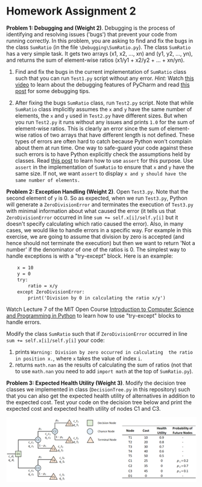 # Homework Assignment 2

**Problem 1: Debugging and  (Weight 2)**. Debugging is the process of 
identifying and resolving issues ('bugs') that prevent your code from running correctly.
In this problem, you are asking to find and fix the bugs 
in the class `SumRatio` (in the file `\Debugging\SumRatio.py`). The class `SumRatio` has a very simple task. It gets two arrays 
(x1, x2, ..., xn) and (y1, y2, ..., yn), and returns the sum of element-wise ratios 
(x1/y1 + x2/y2 + ... + xn/yn). 

1. Find and fix the bugs in the current implementation of `SumRatio` class
such that you can run `Test1.py` script without any error. 
*Hint:* Watch [this video](https://www.youtube.com/watch?v=QJtWxm12Eo0) 
to learn about the debugging features of PyCharm and read 
[this post](https://blog.hartleybrody.com/debugging-code-beginner/) for
some debugging tips. 

2. After fixing the bugs `SumRatio` class, run `Test2.py` script. 
Note that while `SumRatio` class implicitly assumes the `x` and `y` have the same
number of elements, the `x` and `y` used in `Test2.py` have different sizes. 
But when you run `Test2.py` it runs without any issues and prints `1.0` 
for the sum of element-wise ratios. 
This is clearly an error since the sum of element-wise ratios of 
two arrays that have different length is not defined. 
These types of errors are often hard to catch because Python won't complain 
about them at run time. 
One way to safe-guard your code against 
these such errors is to have Python explicitly check the assumptions
held by classes. Read [this post](https://wiki.python.org/moin/UsingAssertionsEffectively)
 to learn how to use `assert` for this purpose. 
 Use `assert` in the implementation of `SumRatio` to ensure 
 that `x` and `y` have the same size. If not, we want `assert` to display
 `x and y should have the same number of elements.`

**Problem 2: Exception Handling (Weight 2)**. Open `Test3.py`. Note that the second element of `y` is 0. So as expected, 
when we run `Test3.py`, Python will generate a `ZeroDivisionError` and terminates 
the execution of `Test3.py` with minimal information about what caused 
the error (it tells us that `ZeroDivisionError` occurred in line
 `sum += self.x[i]/self.y[i]` but it doesn't specify calculating which
 ratio caused the error). Also, in many cases, we would like to 
 handle errors in a specific way. For example in this exercise, we are going to 
 assume that division by zero is accepted (and hence should not terminate 
 the execution) but then we want to return 'Not a number' if the denominator of
 one of the ratios is 0. 
 The simplest way to handle exceptions is with a "try-except" block. 
 Here is an example:
 
    
        x = 10
        y = 0
        try:
            ratio = x/y
        except ZeroDivisionError:
            print('Division by 0 in calculating the ratio x/y')

Watch Lecture 7 of the MIT Open Course
 [Introduction to Computer Science and Programming in Python](https://ocw.mit.edu/courses/electrical-engineering-and-computer-science/6-0001-introduction-to-computer-science-and-programming-in-python-fall-2016/lecture-videos/lecture-7-testing-debugging-exceptions-and-assertions/)
 to learn how to use "try-except" blocks to handle errors. 
            
Modify the class `SumRatio` such that if `ZeroDivisionError` occurred in line
 `sum += self.x[i]/self.y[i]` your code:
  1. prints `Warning: Division by zero occurred in calculating 
  the ratio in position x.`, where `x` takes the value of index `i`. 
  2. returns `math.nan` as the results of calculating the sum of ratios (not that to use `math.nan` you need to add `import math` at the
  top of `SumRatio.py`). 



**Problem 3: Expected Health Utility (Weight 3)**. 
Modify the decision tree classes we implemented in class 
(`DecisionTree.py` in this repository) such that 
you can also get the expected health utility of alternatives in addition to 
the expected cost. Test your code on the decision tree below and 
print the expected cost and expected health utility of nodes C1 and C3. 

![Alt text](DecisionTree/DecisionTree.png?raw=true "Test")


  